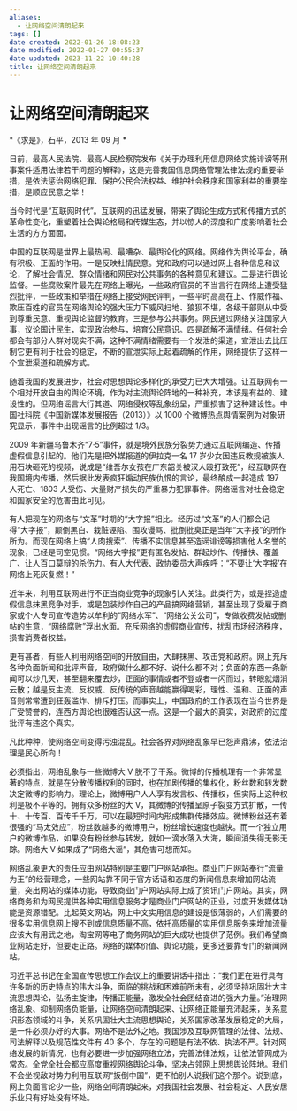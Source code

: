 ```yaml
---
aliases:
  - 让网络空间清朗起来
tags: []
date created: 2022-01-26 18:08:23
date modified: 2022-01-27 00:55:37
date updated: 2023-11-22 10:40:28
title: 让网络空间清朗起来
---
```


# 让网络空间清朗起来

*《求是》，石平，2013 年 09 月 *

日前，最高人民法院、最高人民检察院发布《关于办理利用信息网络实施诽谤等刑事案件适用法律若干问题的解释》，这是完善我国信息网络管理法律法规的重要举措，是依法惩治网络犯罪、保护公民合法权益、维护社会秩序和国家利益的重要举措，是顺应民意之举！

当今时代是“互联网时代”。互联网的迅猛发展，带来了舆论生成方式和传播方式的革命性变化，重塑着社会舆论格局和传媒生态，并以惊人的深度和广度影响着社会生活的方方面面。

中国的互联网是世界上最热闹、最嘈杂、最舆论化的网络。网络作为舆论平台，确有积极、正面的作用。一是反映社情民意。党和政府可以通过网上各种信息和议论，了解社会情况、群众情绪和网民对公共事务的各种意见和建议。二是进行舆论监督。一些腐败案件最先在网络上曝光，一些政府官员的不当言行在网络上遭受猛烈批评，一些政策和举措在网络上接受网民评判，一些平时高高在上、作威作福、欺压百姓的官员在网络舆论的强大压力下威风扫地、狼狈不堪，各级干部则从中受到尊重民意、重视舆论监督的教育。三是参与公共事务。网民通过网络关注国家大事，议论国计民生，实现政治参与，培育公民意识。四是疏解不满情绪。任何社会都会有部分人群对现实不满，这种不满情绪需要有一个发泄的渠道，宣泄出去比压制它更有利于社会的稳定，不断的宣泄实际上起着疏解的作用，网络提供了这样一个宣泄渠道和疏解方式。

随着我国的发展进步，社会对思想舆论多样化的承受力已大大增强。让互联网有一个相对开放自由的舆论环境，作为对主流舆论阵地的一种补充，本该是有益的、建设性的。但网络谣言大行其道、网络侵权等乱象纷呈，严重损害了这种建设性。中国社科院《中国新媒体发展报告（2013）》以 1000 个微博热点舆情案例为对象研究显示，事件中出现谣言的比例超过 1/3。

2009 年新疆乌鲁木齐“7·5”事件，就是境外民族分裂势力通过互联网编造、传播虚假信息引起的。他们先是把外媒报道的伊拉克一名 17 岁少女因违反教规被族人用石块砸死的视频，说成是“维吾尔女孩在广东韶关被汉人殴打致死”，经互联网在我国境内传播，然后据此发表疯狂煽动民族仇恨的言论，最终酿成一起造成 197 人死亡、1803 人受伤、大量财产损失的严重暴力犯罪事件。网络谣言对社会稳定和国家安全的危害由此可见。

有人把现在的网络与“文革”时期的“大字报”相比。经历过“文革”的人们都会记得“大字报”，颠倒黑白、栽赃诬陷、围攻谩骂、批倒批臭正是当年“大字报”的所作所为。而现在网络上搞“人肉搜索”、传播不实信息甚至造谣诽谤等损害他人名誉的现象，已经是司空见惯。“网络大字报”更有匿名发帖、群起炒作、传播快、覆盖广、让人百口莫辩的杀伤力。有人大代表、政协委员大声疾呼：“不要让‘大字报’在网络上死灰复燃！”

近年来，利用互联网进行不正当商业竞争的现象引人关注。此类行为，或是捏造虚假信息抹黑竞争对手，或是包装炒作自己的产品搞网络营销，甚至出现了受雇于商家或个人专司宣传造势以牟利的“网络水军”、“网络公关公司”，专做收费发帖或删帖的生意，“网络腐败”浮出水面。充斥网络的虚假商业宣传，扰乱市场经济秩序，损害消费者权益。

更有甚者，有些人利用网络空间的开放自由，大肆抹黑、攻击党和政府。网上充斥各种负面新闻和批评声音，政府做什么都不好、说什么都不对；负面的东西一条新闻可以炒几天，甚至翻来覆去炒，正面的事情或者不登或者一闪而过，转眼就烟消云散；越是反主流、反权威、反传统的声音越能赢得喝彩，理性、温和、正面的声音则常常遭到狂轰滥炸、排斥打压。而事实上，中国政府的工作表现在当今世界是广受赞誉的，连西方舆论也很难否认这一点。这是一个最大的真实，对政府的过度批评有违这个真实。

凡此种种，使网络空间变得污浊混乱。社会各界对网络乱象早已怨声鼎沸，依法治理是民心所向！

必须指出，网络乱象与一些微博大 V 脱不了干系。微博的传播机理有一个非常显著的特点，就是在分散传播权利的同时，也在加剧传播的集权化，粉丝数和转发数决定微博的影响力。理论上，微博用户人人享有发言权、传播权，但实际上这种权利是极不平等的。拥有众多粉丝的大 V，其微博的传播呈原子裂变方式扩散，一传十、十传百、百传千千万，可以在最短时间内形成集群传播效应。微博粉丝还有着很强的“马太效应”，粉丝数越多的微博用户，粉丝增长速度也越快。而一个独立用户的微博作品，如果没有粉丝参与转发，就如一滴水落入大海，瞬间消失得无影无踪。网络大 V 如果成了“网络大谣”，其危害可想而知。

网络乱象更大的责任应由网站特别是主要门户网站承担。商业门户网站奉行“流量为王”的经营理念，一些网站靠不同于官方话语和态度的新闻信息来增加网站流量，突出网站的媒体功能，导致商业门户网站实际上成了资讯门户网站。其实，网络商务和为网民提供各种实用信息服务才是商业门户网站的正业，过度开发媒体功能是资源错配。比起英文网站，网上中文实用信息的建设是很薄弱的，人们需要的很多实用信息网上搜不到或信息质量不高，依托高质量的实用信息服务来增加流量应该大有用武之地，淘宝网等电子商务网站的巨大成功也提供了范例。我们希望商业网站走好，但要走正路。网络的媒体价值、舆论功能，更多还要靠专门的新闻网站。

习近平总书记在全国宣传思想工作会议上的重要讲话中指出：“我们正在进行具有许多新的历史特点的伟大斗争，面临的挑战和困难前所未有，必须坚持巩固壮大主流思想舆论，弘扬主旋律，传播正能量，激发全社会团结奋进的强大力量。”治理网络乱象、抑制网络负能量，让网络空间清朗起来、让网络正能量充沛起来，关系意识形态领域的斗争，关系巩固壮大主流思想舆论，关系国家改革发展稳定的大局，是一件必须办好的大事。网络不是法外之地。我国涉及互联网管理的法律、法规、司法解释以及规范性文件有 40 多个，存在的问题是有法不依、执法不严。针对网络发展的新情况，也有必要进一步加强网络立法，完善法律法规，让依法管网成为常态。全党全社会都应高度重视网络舆论斗争，坚决占领网上思想舆论阵地。我们不会坐视敌对势力利用互联网“扳倒中国”，更不怕别人说我们这个那个。说到底，网上负面言论少一些，网络空间清朗起来，对我国社会发展、社会稳定、人民安居乐业只有好处没有坏处。
